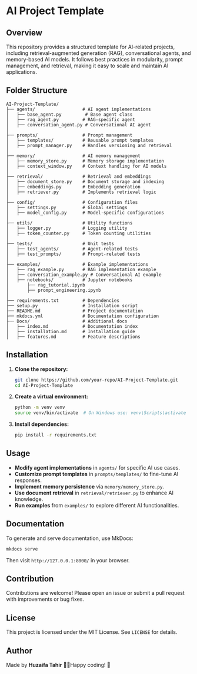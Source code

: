 # AI Project Template

## Overview
This repository provides a structured template for AI-related projects, including retrieval-augmented generation (RAG), conversational agents, and memory-based AI models. It follows best practices in modularity, prompt management, and retrieval, making it easy to scale and maintain AI applications.

## Folder Structure

```
AI-Project-Template/
├── agents/                  # AI agent implementations
│   ├── base_agent.py         # Base agent class
│   ├── rag_agent.py         # RAG-specific agent
│   ├── conversation_agent.py # Conversational AI agent
│
├── prompts/                 # Prompt management
│   ├── templates/           # Reusable prompt templates
│   ├── prompt_manager.py    # Handles versioning and retrieval
│
├── memory/                  # AI memory management
│   ├── memory_store.py      # Memory storage implementation
│   ├── context_window.py    # Context handling for AI models
│
├── retrieval/               # Retrieval and embeddings
│   ├── document_store.py    # Document storage and indexing
│   ├── embeddings.py        # Embedding generation
│   ├── retriever.py         # Implements retrieval logic
│
├── config/                  # Configuration files
│   ├── settings.py          # Global settings
│   ├── model_config.py      # Model-specific configurations
│
├── utils/                   # Utility functions
│   ├── logger.py            # Logging utility
│   ├── token_counter.py     # Token counting utilities
│
├── tests/                   # Unit tests
│   ├── test_agents/         # Agent-related tests
│   ├── test_prompts/        # Prompt-related tests
│
├── examples/                # Example implementations
│   ├── rag_example.py       # RAG implementation example
│   ├── conversation_example.py # Conversational AI example
│   ├── notebooks/           # Jupyter notebooks
│       ├── rag_tutorial.ipynb
│       ├── prompt_engineering.ipynb
│
├── requirements.txt         # Dependencies
├── setup.py                 # Installation script
├── README.md                # Project documentation
├── mkdocs.yml               # Documentation configuration
├── Docs/                    # Additional docs
│   ├── index.md             # Documentation index
│   ├── installation.md      # Installation guide
│   ├── features.md          # Feature descriptions
```

## Installation

1. **Clone the repository:**
   ```sh
   git clone https://github.com/your-repo/AI-Project-Template.git
   cd AI-Project-Template
   ```
2. **Create a virtual environment:**
   ```sh
   python -m venv venv
   source venv/bin/activate  # On Windows use: venv\Scripts\activate
   ```
3. **Install dependencies:**
   ```sh
   pip install -r requirements.txt
   ```

## Usage

- **Modify agent implementations** in `agents/` for specific AI use cases.
- **Customize prompt templates** in `prompts/templates/` to fine-tune AI responses.
- **Implement memory persistence** via `memory/memory_store.py`.
- **Use document retrieval** in `retrieval/retriever.py` to enhance AI knowledge.
- **Run examples** from `examples/` to explore different AI functionalities.

## Documentation
To generate and serve documentation, use MkDocs:
```sh
mkdocs serve
```
Then visit `http://127.0.0.1:8000/` in your browser.

## Contribution
Contributions are welcome! Please open an issue or submit a pull request with improvements or bug fixes.

## License
This project is licensed under the MIT License. See `LICENSE` for details.

## Author
Made by **Huzaifa Tahir** 👨‍💻Happy coding! 🚀

